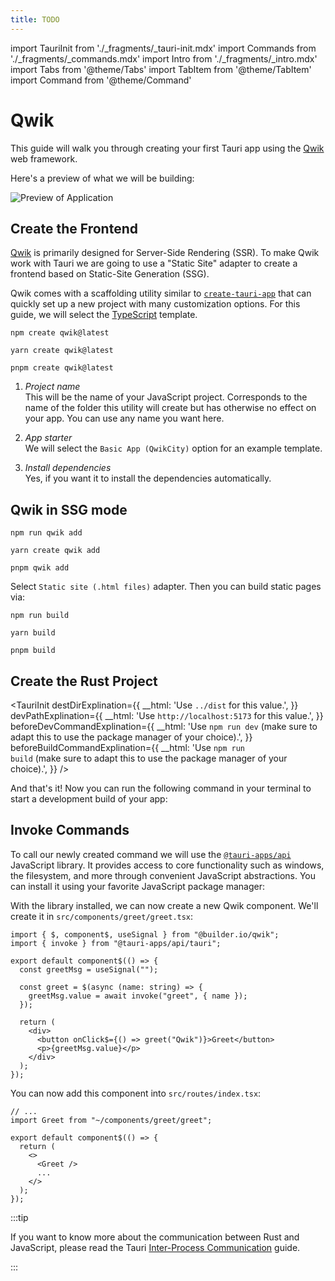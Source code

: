 ```yaml
---
title: TODO
---
```


import TauriInit from './\_fragments/\_tauri-init.mdx'
import Commands from './\_fragments/\_commands.mdx'
import Intro from './\_fragments/\_intro.mdx'
import Tabs from '@theme/Tabs'
import TabItem from '@theme/TabItem'
import Command from '@theme/Command'

# Qwik

This guide will walk you through creating your first Tauri app using the [Qwik] web framework.

<Intro />

Here's a preview of what we will be building:

![Preview of Application](/img/guides/getting-started/setup/qwik/result.png)

## Create the Frontend

[Qwik] is primarily designed for Server-Side Rendering (SSR). To make Qwik work with Tauri we are going to use a "Static Site" adapter to create a frontend based on Static-Site Generation (SSG).

Qwik comes with a scaffolding utility similar to [`create-tauri-app`] that can quickly set up a new project with many customization options. For this guide, we will select the [TypeScript] template.

<Tabs groupId="package-manager">
  <TabItem value="npm">

```shell
npm create qwik@latest
```

  </TabItem>
  <TabItem value="Yarn">

```shell
yarn create qwik@latest
```

  </TabItem>
  <TabItem value="pnpm">

```shell
pnpm create qwik@latest
```

  </TabItem>
</Tabs>

1. _Project name_  
   This will be the name of your JavaScript project. Corresponds to the name of the folder this utility will create but has otherwise no effect on your app. You can use any name you want here.

2. _App starter_  
   We will select the `Basic App (QwikCity)` option for an example template.

3. _Install dependencies_  
   Yes, if you want it to install the dependencies automatically.

## Qwik in SSG mode

<Tabs groupId="package-manager">
  <TabItem value="npm">

```shell
npm run qwik add
```

  </TabItem>
  <TabItem value="Yarn">

```shell
yarn create qwik add
```

  </TabItem>
  <TabItem value="pnpm">

```shell
pnpm qwik add
```

  </TabItem>
</Tabs>

Select `Static site (.html files)` adapter. Then you can build static pages via:

<Tabs groupId="package-manager">
  <TabItem value="npm">

```shell
npm run build
```

  </TabItem>
  <TabItem value="Yarn">

```shell
yarn build
```

  </TabItem>
  <TabItem value="pnpm">

```shell
pnpm build
```

  </TabItem>
</Tabs>

## Create the Rust Project

<TauriInit
destDirExplination={{
    __html: 'Use <code>../dist</code> for this value.',
  }}
devPathExplination={{
    __html: 'Use <code>http://localhost:5173</code> for this value.',
  }}
beforeDevCommandExplination={{
    __html:
      'Use <code>npm run dev</code> (make sure to adapt this to use the package manager of your choice).',
  }}
beforeBuildCommandExplination={{
    __html:
      'Use <code>npm run build</code> (make sure to adapt this to use the package manager of your choice).',
  }}
/>

And that's it! Now you can run the following command in your terminal to start a development build of your app:

<Command name="dev" />

## Invoke Commands

<Commands />

To call our newly created command we will use the [`@tauri-apps/api`] JavaScript library. It provides access to core functionality such as windows, the filesystem, and more through convenient JavaScript abstractions. You can install it using your favorite JavaScript package manager:

<InstallTauriApi />

With the library installed, we can now create a new Qwik component. We'll create it in `src/components/greet/greet.tsx`:

```tsx title=src/components/greet/greet.tsx
import { $, component$, useSignal } from "@builder.io/qwik";
import { invoke } from "@tauri-apps/api/tauri";

export default component$(() => {
  const greetMsg = useSignal("");

  const greet = $(async (name: string) => {
    greetMsg.value = await invoke("greet", { name });
  });

  return (
    <div>
      <button onClick$={() => greet("Qwik")}>Greet</button>
      <p>{greetMsg.value}</p>
    </div>
  );
});
```

You can now add this component into `src/routes/index.tsx`:

```tsx title=src/routes/index.tsx
// ...
import Greet from "~/components/greet/greet";

export default component$(() => {
  return (
    <>
      <Greet />
      ...
    </>
  );
});
```

:::tip

If you want to know more about the communication between Rust and JavaScript, please read the Tauri [Inter-Process Communication][inter-process-communication] guide.

:::

[cargo]: https://doc.rust-lang.org/cargo/
[inter-process-communication]: ../../../references/architecture/inter-process-communication/readme.md
[prerequisites]: ../prerequisites.md
[qwik]: https://qwik.builder.io
[typescript]: https://www.typescriptlang.org
[`@tauri-apps/api`]: ../../../api/js/
[`create-tauri-app`]: https://github.com/tauri-apps/create-tauri-app
[`withglobaltauri`]: ../../../api/config.md#buildconfig.withglobaltauri

